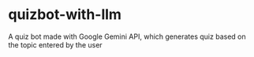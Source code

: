 # quizbot-with-llm
A quiz bot made with Google Gemini API, which generates quiz based on the topic entered by the user 
